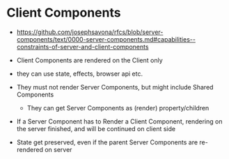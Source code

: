 # Client Components

- https://github.com/josephsavona/rfcs/blob/server-components/text/0000-server-components.md#capabilities--constraints-of-server-and-client-components

- Client Components are rendered on the Client only
- they can use state, effects, browser api etc.   
- They must not render Server Components, but might include Shared Components
  - They can get Server Components as (render) property/children
- If a Server Component has to Render a Client Component, rendering on the server finished, and will be continued
  on client side
- State get preserved, even if the parent Server Components are re-rendered on server
  